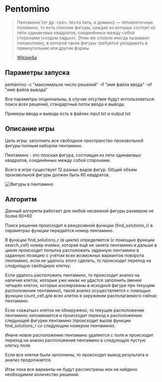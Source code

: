 # Pentomino

> Пентамино́ (от др.-греч. πέντα пять, и домино) — пятиклеточные полимино, то есть плоские фигуры, каждая из которых состоит из пяти одинаковых квадратов, соединённых между собой сторонами («ходом ладьи»). Этим же словом иногда называют головоломку, в которой такие фигуры требуется укладывать в прямоугольник или другие формы.
>
> [Wikipedia](https://ru.wikipedia.org/wiki/Пентамино)  

## Параметры запуска
pentamino -c "максимальое число решений" -if "имя файла ввода" -of "имя файла вывода"

Все параметры опциональны, в случае отсутвие будут использоваться: поиск всех решений, стандартный поток ввода и вывода.

Примеры ввода и вывода есть в файлах input.txt и output.txt

## Описание игры
Цель игры: заполнить все свободное пространство произвольной фигуры полным набором пентамино. 

Пентамино - это плоская фигура, состоящая из пяти одинаковых квадратов, соединённых между собой сторонами. 

Всего в игре существует 12 разных видов фигур. Общий объем произвольной фигуры должен быть 60 квадратов.

![Фигуры в пентамино](https://dic.academic.ru/pictures/wiki/files/80/Pentominos.svg)


## Алгоритм
Данный алгоритм работает для любой несвязной фигуры размером не более 60*60

Поиск решения происходит в рекурсивной функции (find_solutions_r) в параметрах функции передаётся номер пентамино.

В функции find_solutions_r (в цикле) определяется (с помощью функции search_cell) номер ячейки, которая ещё не занята пентамино и дальше в цикле происходит попытка расположить заданную пентамино в заданную позицию с учётом всех возможных вариантов поворота пентамино, если не удалось этого сделать, то происходит переход на следующую свободную клетку.

Если удалось расположить пентамино, то происходит анализ на наличие клеток, которые уже никак не удастся заполнить (менее четырёх клеток, которые изолированы в исходной фигуре при текущем расположении пентамино), такой анализ осуществляется с помощью функции count_cell для всех клеток в окружении располагаемого сейчас пентамино.

Если «зажатых» клеток не обнаружено, то текущее расположение пентамино запоминается и происходит переход к расположению следующей фигурки пентамино (происходит вызов функции find_solutions_r со следующим номером пентамино).

Иначе новое расположение пентамино удаляется с поля и происходит переход на анализ расположения пентамино в следующую пустую клетку поля. 

Если все клетки были заполнены, то происходит вывод результата и анализ продолжается.

Итак пока все варианты не будут рассмотрены или не найдено необходимое количество решений.

